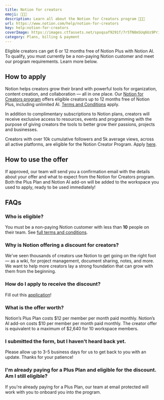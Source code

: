 ```yaml
---
title: Notion for creators
emoji: 🧑🏼‍🎨
description: Learn all about the Notion for Creators program 🧑🏼‍🎨
url: https://www.notion.com/help/notion-for-creators
key: help:notion-for-creators
coverImage: https://images.ctfassets.net/spoqsaf9291f/7r5TN8mSUq6Uz9Pri8C16G/b123689f0270afbd55e846c096170f7d/Notion_for_Creators.png
category: Plans, billing & payment
---
```


Eligible creators can get 6 or 12 months free of Notion Plus with Notion AI. To qualify, you must currently be a non-paying Notion customer and meet our program requirements. Learn more below.

## How to apply

Notion helps creators grow their brand with powerful tools for organization, content creation, and collaboration — all in one place. Our [Notion for Creators program](https://www.notion.com/md/creators) offers eligible creators up to 12 months free of Notion Plus, including unlimited AI. [Terms and Conditions](https://notion.notion.site/Creator-Program-T-C-s-1bcefdeead0580059194dcc1701c12f3) apply.

In addition to complimentary subscriptions to Notion plans, creators will receive exclusive access to resources, events and programming with the purpose of giving creators the tools to better grow their passions, projects and businesses.

Creators with over 10k cumulative followers and 5k average views, across all active platforms, are eligible for the Notion Creator Program. Apply [here](https://www.notion.com/creators).

## How to use the offer

If approved, our team will send you a confirmation email with the details about your offer and what to expect from the Notion for Creators program. Both the Plus Plan and Notion AI add-on will be added to the workspace you used to apply, ready to be used immediately!


## FAQs

### Who is eligible?

You must be a non-paying Notion customer with less than **10** people on their team. See [full terms and conditions](https://notion.notion.site/Creator-Program-T-C-s-1bcefdeead0580059194dcc1701c12f3?pvs=4).


### Why is Notion offering a discount for creators?

We've seen thousands of creators use Notion to get going on the right foot — as a wiki, for project management, document sharing, notes, and more. We want to help more creators lay a strong foundation that can grow with them from the beginning.


### How do I apply to receive the discount?

Fill out this [application](https://www.notion.com/creators)!


### What is the offer worth?

Notion’s Plus Plan costs $12 per member per month paid monthly. Notion’s AI add-on costs $10 per member per month paid monthly. The creator offer is equivalent to a maximum of $2,640 for 10 workspace members.


### I submitted the form, but I haven't heard back yet.

Please allow up to 3-5 business days for us to get back to you with an update. Thanks for your patience!


### I'm already paying for a Plus Plan and eligible for the discount. Am I still eligible?

If you're already paying for a Plus Plan, our team at email protected will work with you to onboard you into the program.
